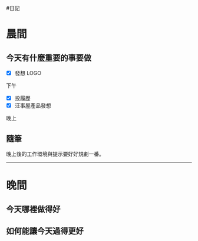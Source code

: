#日記 
# 晨間

## 今天有什麼重要的事要做

- [x] 發想 LOGO

下午
- [x] 投履歷
- [x] 汪事屋產品發想

晚上



## 隨筆
晚上後的工作環境與提示要好好規劃一番。

---

# 晚間

## 今天哪裡做得好

## 如何能讓今天過得更好